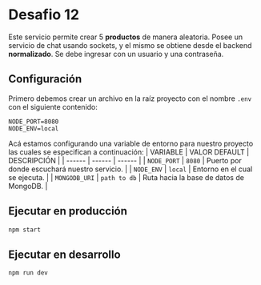 # Desafio 12
Este servicio permite crear 5 **productos** de manera aleatoria. Posee un servicio de chat usando sockets, y el mismo se obtiene desde el backend **normalizado**. Se debe ingresar con un usuario y una contraseña.

## Configuración
Primero debemos crear un archivo en la raíz proyecto con el nombre `.env` con el siguiente contenido:
```
NODE_PORT=8080
NODE_ENV=local
```
Acá estamos configurando una variable de entorno para nuestro proyecto las cuales se especifican a continuación:
| VARIABLE | VALOR DEFAULT | DESCRIPCIÓN |
| ------ | ------ | ------ |
| `NODE_PORT` | `8080` | Puerto por donde escuchará nuestro servicio. |
| `NODE_ENV` | `local` | Entorno en el cual se ejecuta. |
| `MONGODB_URI` | `path to db` | Ruta hacia la base de datos de MongoDB. |

## Ejecutar en producción
```sh
npm start
```

## Ejecutar en desarrollo
```sh
npm run dev
```